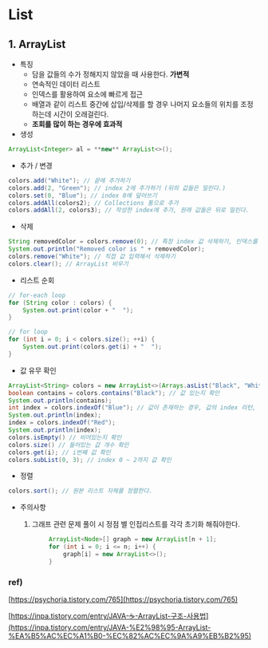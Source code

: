 # List

## 1. ArrayList

- 특징
    - 담을 값들의 수가 정해지지 않았을 때 사용한다. **가변적**
    - 연속적인 데이터 리스트
    - 인덱스를 활용하여 요소에 빠르게 접근
    - 배열과 같이 리스트 중간에 삽입/삭제를 할 경우 나머지 요소들의 위치를 조정하는데 시간이 오래걸린다.
    - **조회를 많이 하는 경우에 효과적**
- 생성

```java
ArrayList<Integer> al = **new** ArrayList<>(); 
```

- 추가 / 변경

```java
colors.add("White"); // 끝에 추가하기
colors.add(2, "Green"); // index 2에 추가하기 (뒤의 값들은 밀린다.)
colors.set(0, "Blue"); // index 0에 덮어쓰기
colors.addAll(colors2); // Collections 통으로 추가
colors.addAll(2, colors3); // 작성한 index에 추가, 원래 값들은 뒤로 밀린다.
```

- 삭제

```java
String removedColor = colors.remove(0); // 특정 index 값 삭제하기, 인덱스를 이용할 시 값 리턴
System.out.println("Removed color is " + removedColor);
colors.remove("White"); // 직접 값 입력해서 삭제하기
colors.clear(); // ArrayList 비우기
```

- 리스트 순회

```java
// for-each loop
for (String color : colors) {
    System.out.print(color + "  ");
}

// for loop
for (int i = 0; i < colors.size(); ++i) {
    System.out.print(colors.get(i) + "  ");
}
```

- 값 유무 확인

```java
ArrayList<String> colors = new ArrayList<>(Arrays.asList("Black", "White", "Green", "Red"));
boolean contains = colors.contains("Black"); // 값 있는지 확인
System.out.println(contains);
int index = colors.indexOf("Blue"); // 값이 존재하는 경우, 값의 index 리턴, 없으면 -1 리턴
System.out.println(index);
index = colors.indexOf("Red");
System.out.println(index);
colors.isEmpty() // 비어있는지 확인
colors.size() // 들어있는 값 개수 확인
colors.get(i); // i번째 값 확인
colors.subList(0, 3); // index 0 ~ 2까지 값 확인
```

- 정렬

```java
colors.sort(); // 원본 리스트 자체를 정렬한다.
```

- 주의사항
    1. 그래프 관련 문제 풀이 시 정점 별 인접리스트를 각각 초기화 해줘야한다.
    
    ```java
    		ArrayList<Node>[] graph = new ArrayList[n + 1];
    		for (int i = 0; i <= n; i++) {
    			graph[i] = new ArrayList<>();
    		}
    ```
    

### ref)

[https://psychoria.tistory.com/765](https://psychoria.tistory.com/765)

[https://inpa.tistory.com/entry/JAVA-☕-ArrayList-구조-사용법](https://inpa.tistory.com/entry/JAVA-%E2%98%95-ArrayList-%EA%B5%AC%EC%A1%B0-%EC%82%AC%EC%9A%A9%EB%B2%95)